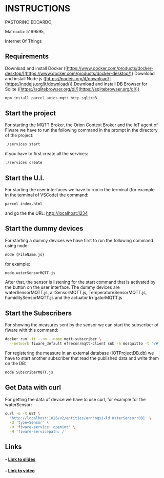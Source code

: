 # INSTRUCTIONS

PASTORINO EDOARDO,

Matricola: 5169595, 

Internet Of Things
## Requirements
Download and install Docker ([https://www.docker.com/products/docker-desktop/](https://www.docker.com/products/docker-desktop/))
Download and install Node.js ([https://nodejs.org/it/download/](https://nodejs.org/it/download/))
Download and install DB Browser for Sqlite ([https://sqlitebrowser.org/dl/](https://sqlitebrowser.org/dl/))
```bash
npm install parcel axios mqtt http sqlite3
```
## Start the project

For starting the MQTT Broker, the Orion Context Broker and the IoT agent of Fiware we have to run the following command in the prompt in the directory of the project: 

```bash
./services start
```
if you have to first create all the services:
```bash
./services create
```
## Start the U.I.
 For starting the user interfaces we have to run in the terminal (for example in the terminal of VSCode) the command:
```bash
parcel index.html
``` 
and go the the URL: [http://localhost:1234](http://localhost:1234)


## Start the dummy devices
For starting a dummy devices we have first to run the following command using node:
```bash
node {FileName.js}
``` 
for example:
```bash
node waterSensorMQTT.js
``` 
After that, the sensor is listening for the start command that is activated by the button on the user interface. The dummy devices are  waterSensorMQTT.js, airSensorMQTT.js, TemperatureSensorMQTT.js, humiditySensorMQTT.js and the actuator IrrigatorMQTT.js
## Start the Subscribers
For showing the measures sent by the sensor we can start the subscriber of fiware with this command: 
```bash
docker run -it --rm --name mqtt-subscriber \
  --network fiware_default efrecon/mqtt-client sub -h mosquitto -t "/#"
``` 
For registering the measure in an external database (IOTProjectDB.db) we have to start another subscriber that read the published data and write them on the DB:
```bash
node SubscriberMQTT.js
``` 
## Get Data with curl
For getting the data of device we have to use curl, for example for the waterSensor:
```bash
curl -G -X GET \
  'http://localhost:1026/v2/entities/urn:ngsi-ld:WaterSensor:001' \
  -d 'type=Sensor' \
  -H 'fiware-service: openiot' \
  -H 'fiware-servicepath: /'
```
## Links
#### - [Link to slides](https://docs.google.com/presentation/d/1BhPzEq-YJq3efu1GjbcVTcOQYL6FCbnO0Kj4zKJh1Hg/edit?usp=sharing)
#### - [Link to video](https://youtu.be/qKlqAGDvZIM)
